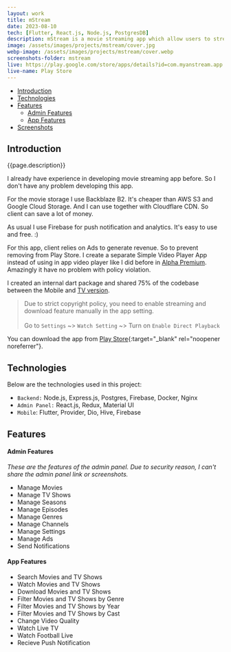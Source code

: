 ```yaml
---
layout: work
title: mStream
date: 2023-08-10
tech: [Flutter, React.js, Node.js, PostgresDB]
description: mStream is a movie streaming app which allow users to stream or download movie or shows.
image: /assets/images/projects/mstream/cover.jpg
webp-image: /assets/images/projects/mstream/cover.webp
screenshots-folder: mstream
live: https://play.google.com/store/apps/details?id=com.myanstream.app
live-name: Play Store
---
```


- [Introduction](#introduction)
- [Technologies](#technologies)
- [Features](#features)
    - [Admin Features](#admin-features)
    - [App Features](#app-features)
- [Screenshots](#screenshots)


## Introduction

{{page.description}}

I already have experience in developing movie streaming app before.
So I don't have any problem developing this app. 

For the movie storage I use Backblaze B2. It's cheaper than AWS S3 and Google Cloud Storage. 
And I can use together with Cloudflare CDN. So client can save a lot of money.

As usual I use Firebase for push notification and analytics. It's easy to use and free. :)

For this app, client relies on Ads to generate revenue. So to prevent removing from Play Store. 
I create a separate Simple Video Player App instead of using in app video player like I did before in [Alpha Premium](/works/alpha-premium). 
Amazingly it have no problem with policy violation.

I created an internal dart package and shared 75% of the codebase between the Mobile 
and [TV version](/works/mstream-tv).

> Due to strict copyright policy, you need to enable streaming and download feature manually in the app setting.
<br/><br/> Go to `Settings` ~> `Watch Setting` ~> Turn on `Enable Direct Playback`

You can download the app from [Play Store]({{page.live}}){:target="_blank" rel="noopener noreferrer"}.

## Technologies

Below are the technologies used in this project:

- `Backend:` Node.js, Express.js, Postgres, Firebase, Docker, Nginx
- `Admin Panel:` React.js, Redux, Material UI
- `Mobile`: Flutter, Provider, Dio, Hive, Firebase

## Features

#### Admin Features

*These are the features of the admin panel. Due to security reason, I can't share the admin panel link or screenshots.*

- Manage Movies
- Manage TV Shows
- Manage Seasons
- Manage Episodes
- Manage Genres
- Manage Channels
- Manage Settings
- Manage Ads
- Send Notifications

#### App Features

- Search Movies and TV Shows
- Watch Movies and TV Shows
- Download Movies and TV Shows
- Filter Movies and TV Shows by Genre
- Filter Movies and TV Shows by Year
- Filter Movies and TV Shows by Cast
- Change Video Quality
- Watch Live TV
- Watch Football Live
- Recieve Push Notification
